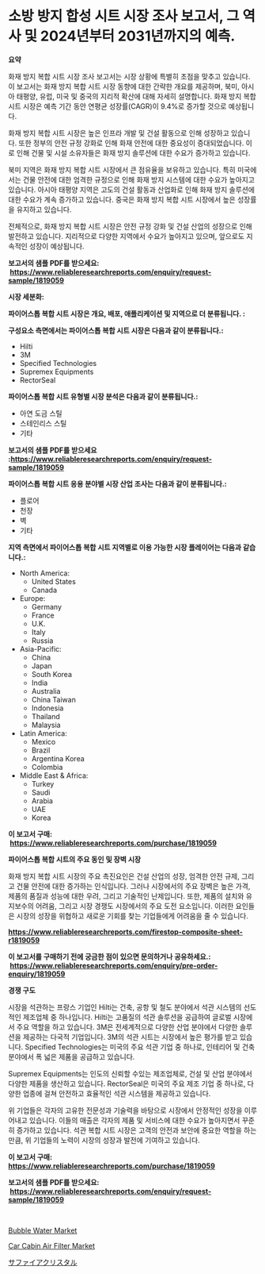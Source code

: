 <p><h1>소방 방지 합성 시트 시장 조사 보고서, 그 역사 및 2024년부터 2031년까지의 예측.</h1></p><p><strong>요약</strong></p>
<p><p>화재 방지 복합 시트 시장 조사 보고서는 시장 상황에 특별히 초점을 맞추고 있습니다. 이 보고서는 화재 방지 복합 시트 시장 동향에 대한 간략한 개요를 제공하며, 북미, 아시아 태평양, 유럽, 미국 및 중국의 지리적 확산에 대해 자세히 설명합니다. 화재 방지 복합 시트 시장은 예측 기간 동안 연평균 성장률(CAGR)이 9.4%로 증가할 것으로 예상됩니다.</p><p>화재 방지 복합 시트 시장은 높은 인프라 개발 및 건설 활동으로 인해 성장하고 있습니다. 또한 정부의 안전 규정 강화로 인해 화재 안전에 대한 중요성이 증대되었습니다. 이로 인해 건물 및 시설 소유자들은 화재 방지 솔루션에 대한 수요가 증가하고 있습니다.</p><p>북미 지역은 화재 방지 복합 시트 시장에서 큰 점유율을 보유하고 있습니다. 특히 미국에서는 건물 안전에 대한 엄격한 규정으로 인해 화재 방지 시스템에 대한 수요가 높아지고 있습니다. 아시아 태평양 지역은 고도의 건설 활동과 산업화로 인해 화재 방지 솔루션에 대한 수요가 계속 증가하고 있습니다. 중국은 화재 방지 복합 시트 시장에서 높은 성장률을 유지하고 있습니다.</p><p>전체적으로, 화재 방지 복합 시트 시장은 안전 규정 강화 및 건설 산업의 성장으로 인해 발전하고 있습니다. 지리적으로 다양한 지역에서 수요가 높아지고 있으며, 앞으로도 지속적인 성장이 예상됩니다.</p></p>
<p><strong>보고서의 샘플 PDF를 받으세요: &nbsp;<a href="https://www.reliableresearchreports.com/enquiry/request-sample/1819059">https://www.reliableresearchreports.com/enquiry/request-sample/1819059</a></strong></p>
<p><strong>시장 세분화:</strong></p>
<p><strong> 파이어스톱 복합 시트 시장은 개요, 배포, 애플리케이션 및 지역으로 더 분류됩니다. :</strong></p>
<p><strong>구성요소 측면에서는 파이어스톱 복합 시트 시장은 다음과 같이 분류됩니다.:</strong></p>
<p><ul><li>Hilti</li><li>3M</li><li>Specified Technologies</li><li>Supremex Equipments</li><li>RectorSeal</li></ul></p>
<p><strong> 파이어스톱 복합 시트 유형별 시장 분석은 다음과 같이 분류됩니다.:</strong></p>
<p><ul><li>아연 도금 스틸</li><li>스테인리스 스틸</li><li>기타</li></ul></p>
<p><strong>보고서의 샘플 PDF를 받으세요 :<a href="https://www.reliableresearchreports.com/enquiry/request-sample/1819059">https://www.reliableresearchreports.com/enquiry/request-sample/1819059</a></strong></p>
<p><strong> 파이어스톱 복합 시트 응용 분야별 시장 산업 조사는 다음과 같이 분류됩니다.:</strong></p>
<p><ul><li>플로어</li><li>천장</li><li>벽</li><li>기타</li></ul></p>
<p><strong>지역 측면에서 파이어스톱 복합 시트 지역별로 이용 가능한 시장 플레이어는 다음과 같습니다.:</strong></p>
<p><ul>
    <li>
        North America:
        <ul>
            <li>United States</li>
            <li>Canada</li>
        </ul>
    </li>
    <li>
        Europe:
        <ul>
            <li>Germany</li>
            <li>France</li>
            <li>U.K.</li>
            <li>Italy</li>
            <li>Russia</li>
        </ul>
    </li>
    <li>
        Asia-Pacific:
        <ul>
            <li>China</li>
            <li>Japan</li>
            <li>South Korea</li>
            <li>India</li>
            <li>Australia</li>
            <li>China Taiwan</li>
            <li>Indonesia</li>
            <li>Thailand</li>
            <li>Malaysia</li>
        </ul>
    </li>
    <li>
        Latin America:
        <ul>
            <li>Mexico</li>
            <li>Brazil</li>
            <li>Argentina Korea</li>
            <li>Colombia</li>
        </ul>
    </li>
    <li>
        Middle East & Africa:
        <ul>
            <li>Turkey</li>
            <li>Saudi</li>
            <li>Arabia</li>
            <li>UAE</li>
            <li>Korea</li>
        </ul>
    </li>
    </ul></p>
<p><strong>이 보고서 구매: &nbsp;<a href="https://www.reliableresearchreports.com/purchase/1819059">https://www.reliableresearchreports.com/purchase/1819059</a></strong></p>
<p><strong>파이어스톱 복합 시트의 주요 동인 및 장벽 시장</strong></p>
<p><p>화재 방지 복합 시트 시장의 주요 촉진요인은 건설 산업의 성장, 엄격한 안전 규제, 그리고 건물 안전에 대한 증가하는 인식입니다. 그러나 시장에서의 주요 장벽은 높은 가격, 제품의 품질과 성능에 대한 우려, 그리고 기술적인 난제입니다. 또한, 제품의 설치와 유지보수의 어려움, 그리고 시장 경쟁도 시장에서의 주요 도전 요소입니다. 이러한 요인들은 시장의 성장을 위협하고 새로운 기회를 찾는 기업들에게 어려움을 줄 수 있습니다.</p></p>
<p><strong><a href="https://www.reliableresearchreports.com/firestop-composite-sheet-r1819059">https://www.reliableresearchreports.com/firestop-composite-sheet-r1819059</a></strong></p>
<p><strong>이 보고서를 구매하기 전에 궁금한 점이 있으면 문의하거나 공유하세요.: &nbsp;<a href="https://www.reliableresearchreports.com/enquiry/pre-order-enquiry/1819059">https://www.reliableresearchreports.com/enquiry/pre-order-enquiry/1819059</a></strong></p>
<p><strong>경쟁 구도</strong></p>
<p><p>시장을 석관하는 프랑스 기업인 Hilti는 건축, 공항 및 철도 분야에서 석관 시스템의 선도적인 제조업체 중 하나입니다. Hilti는 고품질의 석관 솔루션을 공급하여 글로벌 시장에서 주요 역할을 하고 있습니다. 3M은 전세계적으로 다양한 산업 분야에서 다양한 솔루션을 제공하는 다국적 기업입니다. 3M의 석관 시트는 시장에서 높은 평가를 받고 있습니다. Specified Technologies는 미국의 주요 석관 기업 중 하나로, 인테리어 및 건축 분야에서 폭 넓은 제품을 공급하고 있습니다.</p><p>Supremex Equipments는 인도의 신뢰할 수있는 제조업체로, 건설 및 산업 분야에서 다양한 제품을 생산하고 있습니다. RectorSeal은 미국의 주요 제조 기업 중 하나로, 다양한 업종에 걸쳐 안전하고 효율적인 석관 시스템을 제공하고 있습니다.</p><p>위 기업들은 각자의 고유한 전문성과 기술력을 바탕으로 시장에서 안정적인 성장을 이루어내고 있습니다. 이들의 매출은 각자의 제품 및 서비스에 대한 수요가 높아지면서 꾸준히 증가하고 있습니다. 석관 복합 시트 시장은 고객의 안전과 보안에 중요한 역할을 하는 만큼, 위 기업들의 노력이 시장의 성장과 발전에 기여하고 있습니다.</p></p>
<p><strong>이 보고서 구매: &nbsp; <a href="https://www.reliableresearchreports.com/purchase/1819059">https://www.reliableresearchreports.com/purchase/1819059</a></strong></p>
<p><strong>보고서의 샘플 PDF를 받으세요: &nbsp;<a href="https://www.reliableresearchreports.com/enquiry/request-sample/1819059">https://www.reliableresearchreports.com/enquiry/request-sample/1819059</a></strong><strong></strong></p>
<p>&nbsp;</p>
<p><p><a href="https://www.linkedin.com/pulse/bubble-water-market-outlook-industry-overview-forecast-2024-zjibc?trackingId=cj7UsWmm1fclaO9LqKMTyw%3D%3D">Bubble Water Market</a></p><p><a href="https://www.linkedin.com/pulse/global-car-cabin-air-filter-market-size-trends-insights-projections-mvf0e?trackingId=pZrLodJ%2BxYHOJ8J17a%2Bifg%3D%3D">Car Cabin Air Filter Market</a></p><p><a href="https://github.com/lily-u-genius/Market-Research-Report-List-1/blob/main/835083132268.md">サファイアクリスタル</a></p></p>